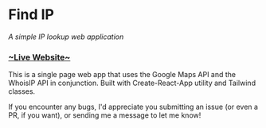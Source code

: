 # Find IP

*A simple IP lookup web application*

### [~Live Website~](https://findip.netlify.app)

This is a single page web app that uses the Google Maps API and the WhoisIP API in conjunction. Built with Create-React-App utility and Tailwind classes.

If you encounter any bugs, I'd appreciate you submitting an issue (or even a PR, if you want), or sending me a message to let me know! 
